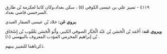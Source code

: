 ٤١١٩ - تمييز علي بن عيسى الكوفي (٥) ، سكن بغداد،وكان كاتبا لعكرمة بْن طارق السرخسي قاضي بغداد.

**يروي عَن:** خلاد بْن عيسى الصفار العبدي.

**ويروي عَنه:** أَحْمَد بْن الْحَسَن بْن عَبْد الْجَبَّارِ الصوفي الكبير، وأَبُو الْحَسَن يَعْقُوب بْن إِسْحَاق بْن إبراهيم المخرمي المؤدب المعروف بالبيهسي (١) .

ذكرناهما للتمييز بينهم.